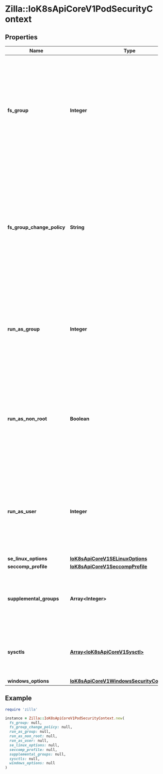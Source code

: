 # Zilla::IoK8sApiCoreV1PodSecurityContext

## Properties

| Name | Type | Description | Notes |
| ---- | ---- | ----------- | ----- |
| **fs_group** | **Integer** | A special supplemental group that applies to all containers in a pod. Some volume types allow the Kubelet to change the ownership of that volume to be owned by the pod:  1. The owning GID will be the FSGroup 2. The setgid bit is set (new files created in the volume will be owned by FSGroup) 3. The permission bits are OR&#39;d with rw-rw----  If unset, the Kubelet will not modify the ownership and permissions of any volume. Note that this field cannot be set when spec.os.name is windows. | [optional] |
| **fs_group_change_policy** | **String** | fsGroupChangePolicy defines behavior of changing ownership and permission of the volume before being exposed inside Pod. This field will only apply to volume types which support fsGroup based ownership(and permissions). It will have no effect on ephemeral volume types such as: secret, configmaps and emptydir. Valid values are \&quot;OnRootMismatch\&quot; and \&quot;Always\&quot;. If not specified, \&quot;Always\&quot; is used. Note that this field cannot be set when spec.os.name is windows. | [optional] |
| **run_as_group** | **Integer** | The GID to run the entrypoint of the container process. Uses runtime default if unset. May also be set in SecurityContext.  If set in both SecurityContext and PodSecurityContext, the value specified in SecurityContext takes precedence for that container. Note that this field cannot be set when spec.os.name is windows. | [optional] |
| **run_as_non_root** | **Boolean** | Indicates that the container must run as a non-root user. If true, the Kubelet will validate the image at runtime to ensure that it does not run as UID 0 (root) and fail to start the container if it does. If unset or false, no such validation will be performed. May also be set in SecurityContext.  If set in both SecurityContext and PodSecurityContext, the value specified in SecurityContext takes precedence. | [optional] |
| **run_as_user** | **Integer** | The UID to run the entrypoint of the container process. Defaults to user specified in image metadata if unspecified. May also be set in SecurityContext.  If set in both SecurityContext and PodSecurityContext, the value specified in SecurityContext takes precedence for that container. Note that this field cannot be set when spec.os.name is windows. | [optional] |
| **se_linux_options** | [**IoK8sApiCoreV1SELinuxOptions**](IoK8sApiCoreV1SELinuxOptions.md) |  | [optional] |
| **seccomp_profile** | [**IoK8sApiCoreV1SeccompProfile**](IoK8sApiCoreV1SeccompProfile.md) |  | [optional] |
| **supplemental_groups** | **Array&lt;Integer&gt;** | A list of groups applied to the first process run in each container, in addition to the container&#39;s primary GID.  If unspecified, no groups will be added to any container. Note that this field cannot be set when spec.os.name is windows. | [optional] |
| **sysctls** | [**Array&lt;IoK8sApiCoreV1Sysctl&gt;**](IoK8sApiCoreV1Sysctl.md) | Sysctls hold a list of namespaced sysctls used for the pod. Pods with unsupported sysctls (by the container runtime) might fail to launch. Note that this field cannot be set when spec.os.name is windows. | [optional] |
| **windows_options** | [**IoK8sApiCoreV1WindowsSecurityContextOptions**](IoK8sApiCoreV1WindowsSecurityContextOptions.md) |  | [optional] |

## Example

```ruby
require 'zilla'

instance = Zilla::IoK8sApiCoreV1PodSecurityContext.new(
  fs_group: null,
  fs_group_change_policy: null,
  run_as_group: null,
  run_as_non_root: null,
  run_as_user: null,
  se_linux_options: null,
  seccomp_profile: null,
  supplemental_groups: null,
  sysctls: null,
  windows_options: null
)
```

